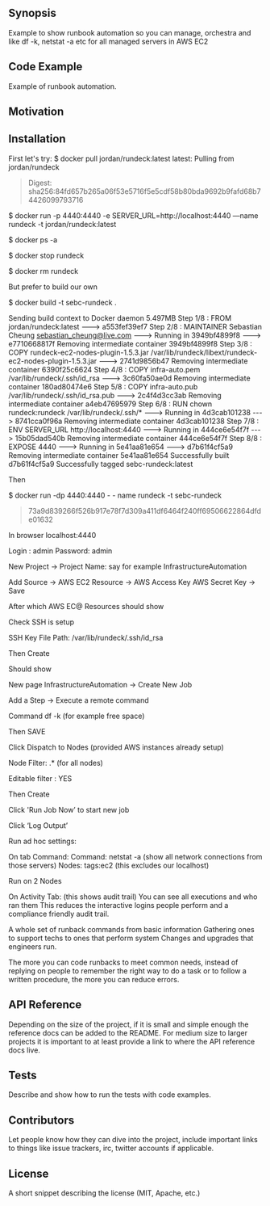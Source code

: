 ## Synopsis

Example to show runbook automation so you can manage, orchestra and like df -k, netstat -a etc for all managed servers in AWS EC2

## Code Example

Example of runbook automation. 

## Motivation

 
## Installation

First let's try:
$ docker pull jordan/rundeck:latest
latest: Pulling from jordan/rundeck
> Digest: sha256:84fd657b265a06f53e5716f5e5cdf58b80bda9692b9fafd68b74426099793716

$ docker run -p 4440:4440 -e SERVER_URL=http://localhost:4440 —name rundeck -t jordan/rundeck:latest

$ docker ps -a

$ docker stop rundeck

$ docker rm rundeck


But prefer to build our own

$ docker build -t sebc-rundeck .

Sending build context to Docker daemon  5.497MB
Step 1/8 : FROM jordan/rundeck:latest
 ---> a553fef39ef7
Step 2/8 : MAINTAINER Sebastian Cheung <sebastian_cheung@live.com>
 ---> Running in 3949bf4899f8
 ---> e7710668817f
Removing intermediate container 3949bf4899f8
Step 3/8 : COPY rundeck-ec2-nodes-plugin-1.5.3.jar /var/lib/rundeck/libext/rundeck-ec2-nodes-plugin-1.5.3.jar
 ---> 2741d9856b47
Removing intermediate container 6390f25c6624
Step 4/8 : COPY infra-auto.pem /var/lib/rundeck/.ssh/id_rsa
 ---> 3c60fa50ae0d
Removing intermediate container 180ad80474e6
Step 5/8 : COPY infra-auto.pub /var/lib/rundeck/.ssh/id_rsa.pub
 ---> 2c4f4d3cc3ab
Removing intermediate container a4eb47695979
Step 6/8 : RUN chown rundeck:rundeck /var/lib/rundeck/.ssh/*
 ---> Running in 4d3cab101238
 ---> 8741cca0f96a
Removing intermediate container 4d3cab101238
Step 7/8 : ENV SERVER_URL http://localhost:4440
 ---> Running in 444ce6e54f7f
 ---> 15b05dad540b
Removing intermediate container 444ce6e54f7f
Step 8/8 : EXPOSE 4440
 ---> Running in 5e41aa81e654
 ---> d7b61f4cf5a9
Removing intermediate container 5e41aa81e654
Successfully built d7b61f4cf5a9
Successfully tagged sebc-rundeck:latest



Then 

$ docker run -dp 4440:4440  - - name rundeck -t sebc-rundeck
>73a9d839266f526b917e78f7d309a411df6464f240ff69506622864dfde01632

In browser localhost:4440

Login : admin
Password: admin

New Project -> Project Name: say for example
InfrastructureAutomation

Add Source -> AWS EC2 Resource -> AWS Access Key
AWS Secret Key -> Save

After which AWS EC@ Resources should show

Check SSH is setup

SSH Key File Path: /var/lib/rundeck/.ssh/id_rsa

Then Create 

Should show

New page InfrastructureAutomation ->
Create New Job

Add a Step -> Execute a remote command

Command df -k (for example free space)

Then SAVE

Click Dispatch to Nodes (provided AWS instances already setup)

Node Filter: .* (for all nodes)


Editable filter : YES

Then Create


Click 'Run Job Now’ to start new job

Click ‘Log Output’

Run ad hoc settings:

On tab Command:
Command: netstat -a (show all network connections from those servers)
Nodes: tags:ec2 (this excludes our localhost)

Run on 2 Nodes


On Activity Tab: (this shows audit trail)
You can see all executions and who ran them
This reduces the interactive logins people perform and a compliance friendly audit trail. 

A whole set of runback commands from basic information 
Gathering ones to support techs to ones that perform system
Changes and upgrades that engineers run.

The more you can code runbacks to meet common needs, instead of replying on people to remember the right way to do a task or to follow a written procedure, the more you can reduce errors.


## API Reference

Depending on the size of the project, if it is small and simple enough the reference docs can be added to the README. For medium size to larger projects it is important to at least provide a link to where the API reference docs live.

## Tests

Describe and show how to run the tests with code examples.

## Contributors

Let people know how they can dive into the project, include important links to things like issue trackers, irc, twitter accounts if applicable.

## License

A short snippet describing the license (MIT, Apache, etc.)